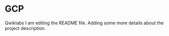 # GCP
Qwiklabs
I am editing the README file. Adding some more details about the project description.
